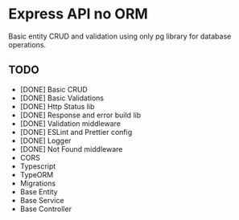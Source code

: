 # Express API no ORM

Basic entity CRUD and validation using only pg library for database operations.

## TODO
- [DONE] Basic CRUD
- [DONE] Basic Validations
- [DONE] Http Status lib
- [DONE] Response and error build lib
- [DONE] Validation middleware
- [DONE] ESLint and Prettier config
- [DONE] Logger
- [DONE] Not Found middleware
- CORS
- Typescript
- TypeORM
- Migrations
- Base Entity
- Base Service
- Base Controller
